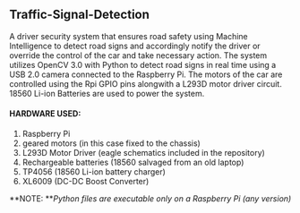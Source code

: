 ## Traffic-Signal-Detection
A driver security system that ensures road safety using Machine Intelligence to detect road signs and accordingly notify the driver or override the control of the car and take necessary action. The system utilizes OpenCV 3.0 with Python to detect road signs in real time using a USB 2.0 camera connected to the Raspberry Pi. The motors of the car are controlled using the Rpi GPIO pins alongwith a L293D motor driver circuit. 18560 Li-ion Batteries are used to power the system.

#### HARDWARE USED:
1. Raspberry Pi <br>
2. geared motors (in this case fixed to the chassis) <br>
3. L293D Motor Driver (eagle schematics included in the repository) <br>
4. Rechargeable batteries (18560 salvaged from an old laptop) <br>
5. TP4056 (18560 Li-ion battery charger) <br>
6. XL6009 (DC-DC Boost Converter) <br>

**NOTE:  ***Python files are executable only on a Raspberry Pi (any version)*

